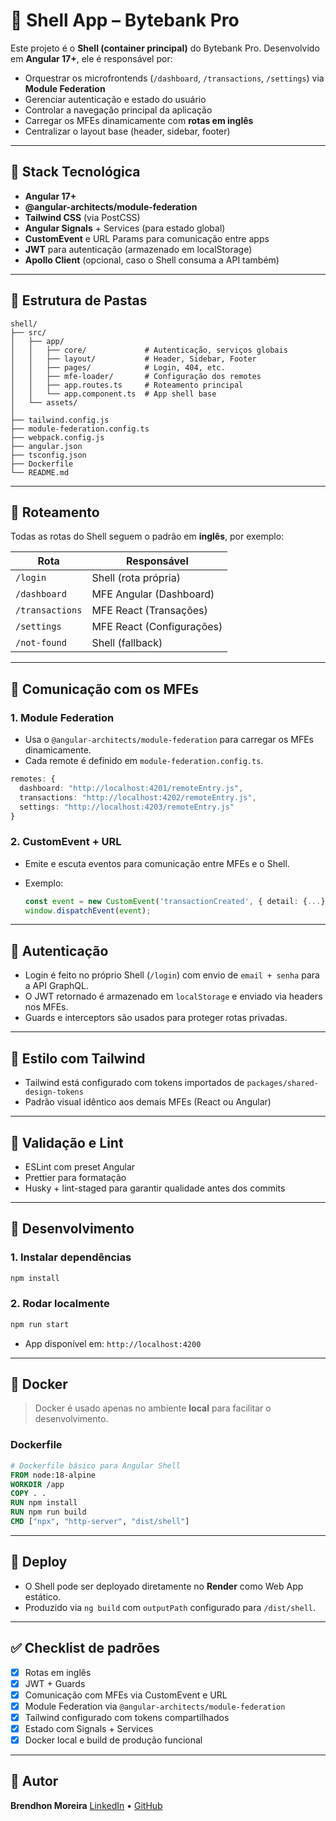# 🧩 Shell App – Bytebank Pro

Este projeto é o **Shell (container principal)** do Bytebank Pro. Desenvolvido em **Angular 17+**, ele é responsável por:

* Orquestrar os microfrontends (`/dashboard`, `/transactions`, `/settings`) via **Module Federation**
* Gerenciar autenticação e estado do usuário
* Controlar a navegação principal da aplicação
* Carregar os MFEs dinamicamente com **rotas em inglês**
* Centralizar o layout base (header, sidebar, footer)

---

## 🚀 Stack Tecnológica

* **Angular 17+**
* **@angular-architects/module-federation**
* **Tailwind CSS** (via PostCSS)
* **Angular Signals** + Services (para estado global)
* **CustomEvent** e URL Params para comunicação entre apps
* **JWT** para autenticação (armazenado em localStorage)
* **Apollo Client** (opcional, caso o Shell consuma a API também)

---

## 📁 Estrutura de Pastas

```
shell/
├── src/
│   ├── app/
│   │   ├── core/             # Autenticação, serviços globais
│   │   ├── layout/           # Header, Sidebar, Footer
│   │   ├── pages/            # Login, 404, etc.
│   │   ├── mfe-loader/       # Configuração dos remotes
│   │   ├── app.routes.ts     # Roteamento principal
│   │   └── app.component.ts  # App shell base
│   └── assets/
│
├── tailwind.config.js
├── module-federation.config.ts
├── webpack.config.js
├── angular.json
├── tsconfig.json
├── Dockerfile
└── README.md
```

---

## 📌 Roteamento

Todas as rotas do Shell seguem o padrão em **inglês**, por exemplo:

| Rota            | Responsável               |
| --------------- | ------------------------- |
| `/login`        | Shell (rota própria)      |
| `/dashboard`    | MFE Angular (Dashboard)   |
| `/transactions` | MFE React (Transações)    |
| `/settings`     | MFE React (Configurações) |
| `/not-found`    | Shell (fallback)          |

---

## 🔗 Comunicação com os MFEs

### 1. **Module Federation**

* Usa o `@angular-architects/module-federation` para carregar os MFEs dinamicamente.
* Cada remote é definido em `module-federation.config.ts`.

```ts
remotes: {
  dashboard: "http://localhost:4201/remoteEntry.js",
  transactions: "http://localhost:4202/remoteEntry.js",
  settings: "http://localhost:4203/remoteEntry.js"
}
```

### 2. **CustomEvent + URL**

* Emite e escuta eventos para comunicação entre MFEs e o Shell.
* Exemplo:

  ```ts
  const event = new CustomEvent('transactionCreated', { detail: {...} });
  window.dispatchEvent(event);
  ```

---

## 🔐 Autenticação

* Login é feito no próprio Shell (`/login`) com envio de `email + senha` para a API GraphQL.
* O JWT retornado é armazenado em `localStorage` e enviado via headers nos MFEs.
* Guards e interceptors são usados para proteger rotas privadas.

---

## 🎨 Estilo com Tailwind

* Tailwind está configurado com tokens importados de `packages/shared-design-tokens`
* Padrão visual idêntico aos demais MFEs (React ou Angular)

---

## 🧪 Validação e Lint

* ESLint com preset Angular
* Prettier para formatação
* Husky + lint-staged para garantir qualidade antes dos commits

---

## 🐳 Desenvolvimento

### 1. Instalar dependências

```bash
npm install
```

### 2. Rodar localmente

```bash
npm run start
```

* App disponível em: `http://localhost:4200`

---

## 🐳 Docker

> Docker é usado apenas no ambiente **local** para facilitar o desenvolvimento.

### Dockerfile

```Dockerfile
# Dockerfile básico para Angular Shell
FROM node:18-alpine
WORKDIR /app
COPY . .
RUN npm install
RUN npm run build
CMD ["npx", "http-server", "dist/shell"]
```

---

## 🚀 Deploy

* O Shell pode ser deployado diretamente no **Render** como Web App estático.
* Produzido via `ng build` com `outputPath` configurado para `/dist/shell`.

---

## ✅ Checklist de padrões

* [x] Rotas em inglês
* [x] JWT + Guards
* [x] Comunicação com MFEs via CustomEvent e URL
* [x] Module Federation via `@angular-architects/module-federation`
* [x] Tailwind configurado com tokens compartilhados
* [x] Estado com Signals + Services
* [x] Docker local e build de produção funcional

---

## 👥 Autor

**Brendhon Moreira**
[LinkedIn](https://www.linkedin.com/in/brendhon-moreira) • [GitHub](https://github.com/Brendhon)
